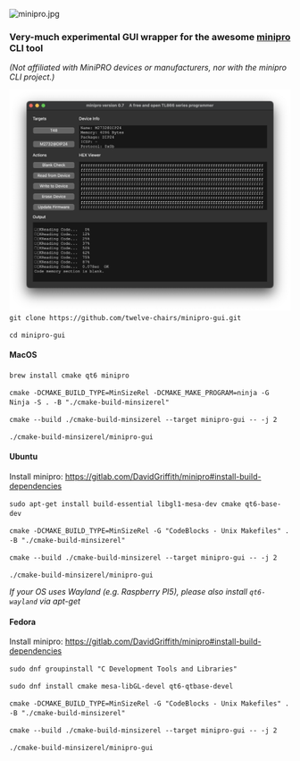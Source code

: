 ![minipro.jpg](res%2FAppIcon.ico)
### Very-much experimental GUI wrapper for the awesome [minipro](https://gitlab.com/DavidGriffith/minipro) CLI tool
*(Not affiliated with MiniPRO devices or manufacturers, nor with the minipro CLI project.)*

![Screenshot 2024-05-28 at 09.18.19.png](res%2Fscreenshot.png)
`git clone https://github.com/twelve-chairs/minipro-gui.git`

`cd minipro-gui`

#### MacOS

`brew install cmake qt6 minipro`

`cmake -DCMAKE_BUILD_TYPE=MinSizeRel -DCMAKE_MAKE_PROGRAM=ninja -G Ninja -S . -B "./cmake-build-minsizerel"`

`cmake --build ./cmake-build-minsizerel --target minipro-gui -- -j 2`

`./cmake-build-minsizerel/minipro-gui`

#### Ubuntu
Install minipro: https://gitlab.com/DavidGriffith/minipro#install-build-dependencies

`sudo apt-get install build-essential libgl1-mesa-dev cmake qt6-base-dev`

`cmake -DCMAKE_BUILD_TYPE=MinSizeRel -G "CodeBlocks - Unix Makefiles" . -B "./cmake-build-minsizerel"`

`cmake --build ./cmake-build-minsizerel --target minipro-gui -- -j 2`

`./cmake-build-minsizerel/minipro-gui`

*If your OS uses Wayland (e.g. Raspberry PI5), please also install `qt6-wayland` via apt-get*

#### Fedora
Install minipro: https://gitlab.com/DavidGriffith/minipro#install-build-dependencies

`sudo dnf groupinstall "C Development Tools and Libraries"`

`sudo dnf install cmake mesa-libGL-devel qt6-qtbase-devel`

`cmake -DCMAKE_BUILD_TYPE=MinSizeRel -G "CodeBlocks - Unix Makefiles" . -B "./cmake-build-minsizerel"`

`cmake --build ./cmake-build-minsizerel --target minipro-gui -- -j 2`

`./cmake-build-minsizerel/minipro-gui`
